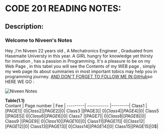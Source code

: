# CODE 201 READING NOTES:
## Description: 
### Welcome to Niveen's Notes

Hey ,I'm Niveen 22 years old , A Mechatronics Engineer , Graduated from Hasemaite Universty in this year. A GIRL hungry for knowledge yet thirsty for innvation , has a passion in Programming. It's a pleasure to be on my Web Page , in this tabel you will see the Contents of my WEB page , simply my web page its about summaries in most important tobics may help you in programming journey. [AND DON'T FORGET TO FOLLOW ME IN GitHub](https://github.com/NiveenAlSmadi)so HERE WE GO :
   
![Niveen Notes](https://render.fineartamerica.com/images/images-profile-flow/400/images/artworkimages/mediumlarge/2/school-spiral-notebook-shelly-rasche.jpg)  


    
  **Table(1.1)**                 
 Contant | Page number  | Fee  |
 ---------| ----------- |---------|
Class1 | [PAGE1]| 0$|
Class2 |[PAGE2]|  0$|
Class3 |[PAGE3]|  0$| 
Class4 |[PAGE4]|  0$| 
Class5 |[PAGE5]|  0$| 
Class6 |[PAGE6]|  0$|
Class7 |[PAGE7]|  0$|
Class8 |[PAGE8]|  0$| 
Class9 |[PAGE9]|  0$| 
Class10|[PAGE10]| 0$| 
Class11|[PAGE11]| 0$|
Class12|[PAGE12]| 0$|
Class13|[PAGE13]| 0$| 
Class14|[PAGE14]| 0$| 
Class15|[PAGE15]|0$| 



